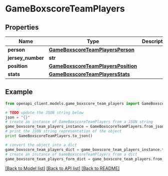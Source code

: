 # GameBoxscoreTeamPlayers


## Properties

Name | Type | Description | Notes
------------ | ------------- | ------------- | -------------
**person** | [**GameBoxscoreTeamPlayersPerson**](GameBoxscoreTeamPlayersPerson.md) |  | [optional] 
**jersey_number** | **str** |  | [optional] 
**position** | [**GameBoxscoreTeamPlayersPosition**](GameBoxscoreTeamPlayersPosition.md) |  | [optional] 
**stats** | [**GameBoxscoreTeamPlayersStats**](GameBoxscoreTeamPlayersStats.md) |  | [optional] 

## Example

```python
from openapi_client.models.game_boxscore_team_players import GameBoxscoreTeamPlayers

# TODO update the JSON string below
json = "{}"
# create an instance of GameBoxscoreTeamPlayers from a JSON string
game_boxscore_team_players_instance = GameBoxscoreTeamPlayers.from_json(json)
# print the JSON string representation of the object
print GameBoxscoreTeamPlayers.to_json()

# convert the object into a dict
game_boxscore_team_players_dict = game_boxscore_team_players_instance.to_dict()
# create an instance of GameBoxscoreTeamPlayers from a dict
game_boxscore_team_players_form_dict = game_boxscore_team_players.from_dict(game_boxscore_team_players_dict)
```
[[Back to Model list]](../README.md#documentation-for-models) [[Back to API list]](../README.md#documentation-for-api-endpoints) [[Back to README]](../README.md)


